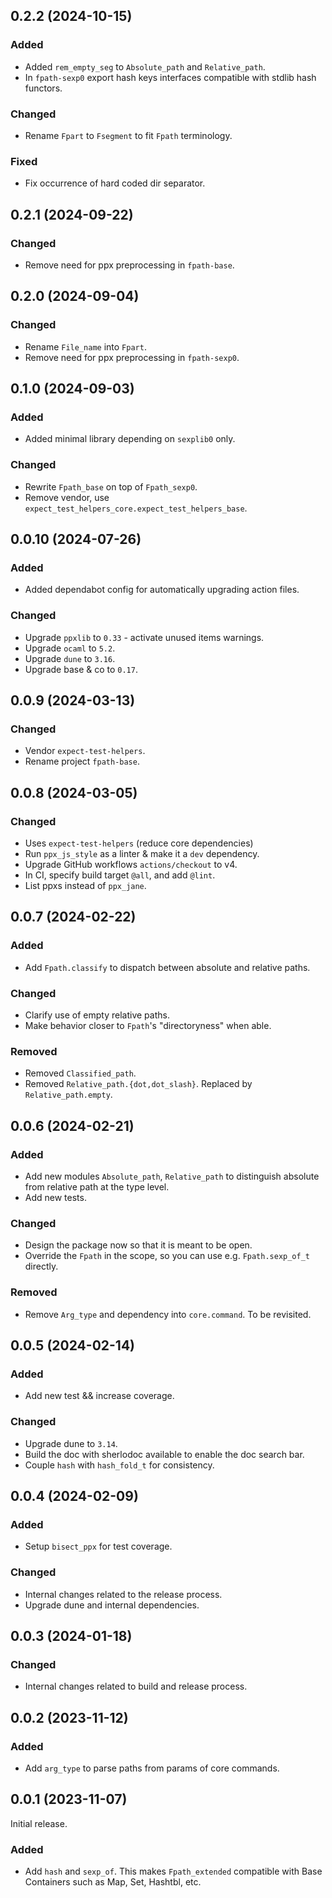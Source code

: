 ## 0.2.2 (2024-10-15)

### Added

- Added `rem_empty_seg` to `Absolute_path` and `Relative_path`.
- In `fpath-sexp0` export hash keys interfaces compatible with stdlib hash functors.

### Changed

- Rename `Fpart` to `Fsegment` to fit `Fpath` terminology.

### Fixed

- Fix occurrence of hard coded dir separator.

## 0.2.1 (2024-09-22)

### Changed

- Remove need for ppx preprocessing in `fpath-base`.

## 0.2.0 (2024-09-04)

### Changed

- Rename `File_name` into `Fpart`.
- Remove need for ppx preprocessing in `fpath-sexp0`.

## 0.1.0 (2024-09-03)

### Added

- Added minimal library depending on `sexplib0` only.

### Changed

- Rewrite `Fpath_base` on top of `Fpath_sexp0`.
- Remove vendor, use `expect_test_helpers_core.expect_test_helpers_base`.

## 0.0.10 (2024-07-26)

### Added

- Added dependabot config for automatically upgrading action files.

### Changed

- Upgrade `ppxlib` to `0.33` - activate unused items warnings.
- Upgrade `ocaml` to `5.2`.
- Upgrade `dune` to `3.16`.
- Upgrade base & co to `0.17`.

## 0.0.9 (2024-03-13)

### Changed

- Vendor `expect-test-helpers`.
- Rename project `fpath-base`.

## 0.0.8 (2024-03-05)

### Changed

- Uses `expect-test-helpers` (reduce core dependencies)
- Run `ppx_js_style` as a linter & make it a `dev` dependency.
- Upgrade GitHub workflows `actions/checkout` to v4.
- In CI, specify build target `@all`, and add `@lint`.
- List ppxs instead of `ppx_jane`.

## 0.0.7 (2024-02-22)

### Added

- Add `Fpath.classify` to dispatch between absolute and relative paths.

### Changed

- Clarify use of empty relative paths.
- Make behavior closer to `Fpath`'s "directoryness" when able.

### Removed

- Removed `Classified_path`.
- Removed `Relative_path.{dot,dot_slash}`. Replaced by `Relative_path.empty`.

## 0.0.6 (2024-02-21)

### Added

- Add new modules `Absolute_path`, `Relative_path` to distinguish absolute
  from relative path at the type level.
- Add new tests.

### Changed

- Design the package now so that it is meant to be open.
- Override the `Fpath` in the scope, so you can use e.g. `Fpath.sexp_of_t` directly.

### Removed

- Remove `Arg_type` and dependency into `core.command`. To be revisited.

## 0.0.5 (2024-02-14)

### Added

- Add new test && increase coverage.

### Changed

- Upgrade dune to `3.14`.
- Build the doc with sherlodoc available to enable the doc search bar.
- Couple `hash` with `hash_fold_t` for consistency.

## 0.0.4 (2024-02-09)

### Added

- Setup `bisect_ppx` for test coverage.

### Changed

- Internal changes related to the release process.
- Upgrade dune and internal dependencies.

## 0.0.3 (2024-01-18)

### Changed

- Internal changes related to build and release process.

## 0.0.2 (2023-11-12)

### Added

- Add `arg_type` to parse paths from params of core commands.

## 0.0.1 (2023-11-07)

Initial release.

### Added

- Add `hash` and `sexp_of`. This makes `Fpath_extended` compatible with Base
  Containers such as Map, Set, Hashtbl, etc.
